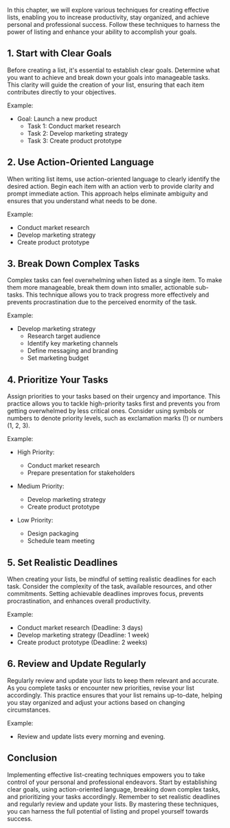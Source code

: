 
In this chapter, we will explore various techniques for creating effective lists, enabling you to increase productivity, stay organized, and achieve personal and professional success. Follow these techniques to harness the power of listing and enhance your ability to accomplish your goals.

**1. Start with Clear Goals**
-----------------------------

Before creating a list, it's essential to establish clear goals. Determine what you want to achieve and break down your goals into manageable tasks. This clarity will guide the creation of your list, ensuring that each item contributes directly to your objectives.

Example:

* Goal: Launch a new product
  * Task 1: Conduct market research
  * Task 2: Develop marketing strategy
  * Task 3: Create product prototype

**2. Use Action-Oriented Language**
-----------------------------------

When writing list items, use action-oriented language to clearly identify the desired action. Begin each item with an action verb to provide clarity and prompt immediate action. This approach helps eliminate ambiguity and ensures that you understand what needs to be done.

Example:

* Conduct market research
* Develop marketing strategy
* Create product prototype

**3. Break Down Complex Tasks**
-------------------------------

Complex tasks can feel overwhelming when listed as a single item. To make them more manageable, break them down into smaller, actionable sub-tasks. This technique allows you to track progress more effectively and prevents procrastination due to the perceived enormity of the task.

Example:

* Develop marketing strategy
  * Research target audience
  * Identify key marketing channels
  * Define messaging and branding
  * Set marketing budget

**4. Prioritize Your Tasks**
----------------------------

Assign priorities to your tasks based on their urgency and importance. This practice allows you to tackle high-priority tasks first and prevents you from getting overwhelmed by less critical ones. Consider using symbols or numbers to denote priority levels, such as exclamation marks (!) or numbers (1, 2, 3).

Example:

* High Priority:

  * Conduct market research
  * Prepare presentation for stakeholders
* Medium Priority:

  * Develop marketing strategy
  * Create product prototype
* Low Priority:

  * Design packaging
  * Schedule team meeting

**5. Set Realistic Deadlines**
------------------------------

When creating your lists, be mindful of setting realistic deadlines for each task. Consider the complexity of the task, available resources, and other commitments. Setting achievable deadlines improves focus, prevents procrastination, and enhances overall productivity.

Example:

* Conduct market research (Deadline: 3 days)
* Develop marketing strategy (Deadline: 1 week)
* Create product prototype (Deadline: 2 weeks)

**6. Review and Update Regularly**
----------------------------------

Regularly review and update your lists to keep them relevant and accurate. As you complete tasks or encounter new priorities, revise your list accordingly. This practice ensures that your list remains up-to-date, helping you stay organized and adjust your actions based on changing circumstances.

Example:

* Review and update lists every morning and evening.

Conclusion
----------

Implementing effective list-creating techniques empowers you to take control of your personal and professional endeavors. Start by establishing clear goals, using action-oriented language, breaking down complex tasks, and prioritizing your tasks accordingly. Remember to set realistic deadlines and regularly review and update your lists. By mastering these techniques, you can harness the full potential of listing and propel yourself towards success.
